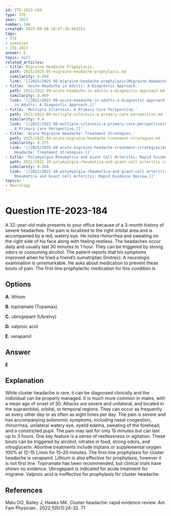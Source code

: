 ```yaml
---
id: ITE-2023-184
type: ITE
year: 2023
number: 184
created: 2025-08-08 10:07:36.943251
tags:
- ITE
- question
- ITE-2023
answer: E
topic: null
related_articles:
- title: Migraine Headache Prophylaxis.
  path: 2025/2025-05-migraine-headache-prophylaxis.md
  similarity: 0.444
  link: '[[2025/2025-05-migraine-headache-prophylaxis|Migraine Headache Prophylaxis.]]'
- title: 'Acute Headache in Adults: A Diagnostic Approach.'
  path: 2022/2022-09-acute-headache-in-adults-a-diagnostic-approach.md
  similarity: 0.409
  link: '[[2022/2022-09-acute-headache-in-adults-a-diagnostic-approach|Acute Headache
    in Adults: A Diagnostic Approach.]]'
- title: 'Multiple Sclerosis: A Primary Care Perspective.'
  path: 2022/2022-08-multiple-sclerosis-a-primary-care-perspective.md
  similarity: 0.4
  link: '[[2022/2022-08-multiple-sclerosis-a-primary-care-perspective|Multiple Sclerosis:
    A Primary Care Perspective.]]'
- title: 'Acute Migraine Headache: Treatment Strategies.'
  path: 2025/2025-04-acute-migraine-headache-treatment-strategies.md
  similarity: 0.375
  link: '[[2025/2025-04-acute-migraine-headache-treatment-strategies|Acute Migraine
    Headache: Treatment Strategies.]]'
- title: 'Polymyalgia Rheumatica and Giant Cell Arteritis: Rapid Evidence Review.'
  path: 2022/2022-10-polymyalgia-rheumatica-and-giant-cell-arteritis-rapid-eviden.md
  similarity: 0.368
  link: '[[2022/2022-10-polymyalgia-rheumatica-and-giant-cell-arteritis-rapid-eviden|Polymyalgia
    Rheumatica and Giant Cell Arteritis: Rapid Evidence Review.]]'
topics:
- Neurology
---
```


# Question ITE-2023-184

A 32-year-old male presents to your office because of a 3-month history of severe headaches. The pain is localized to the right orbital area and is accompanied by a red, watery eye. He notes rhinorrhea and sweating on the right side of his face along with feeling restless. The headaches occur daily and usually last 30 minutes to 1 hour. They can be triggered by strong odors or consuming alcohol. The patient reports that his symptoms improved when he tried a friend’s sumatriptan (Imitrex). A neurologic examination is unremarkable. He asks about medication to prevent these bouts of pain. The first-line prophylactic medication for this condition is

## Options

**A.** lithium

**B.** topiramate (Topamax)

**C.** ubrogepant (Ubrelvy)

**D.** valproic acid

**E.** verapamil

## Answer

**E**

## Explanation

While cluster headache is rare, it can be diagnosed clinically and the individual can be properly managed. It is much more common in males, with a mean age of onset of 30. Attacks are severe and unilateral, and located in the supraorbital, orbital, or temporal regions. They can occur as frequently as every other day or as often as eight times per day. The pain is severe and has accompanying autonomic symptoms, including nasal congestion, rhinorrhea, unilateral watery eye, eyelid edema, sweating of the forehead, and a constricted pupil. The pain may last for only 15 minutes but can last up to 3 hours. One key feature is a sense of restlessness or agitation. These bouts can be triggered by alcohol, nitrates in food, strong odors, and nitroglycerin. Abortive treatments include triptans or supplemental oxygen 100% at 12–15 L/min for 15–20 minutes. The first-line prophylaxis for cluster headache is verapamil. Lithium is also effective for prophylaxis, however it is not first line. Topiramate has been recommended, but clinical trials have shown no evidence. Ubrogepant is indicated for acute treatment for migraine. Valproic acid is ineffective for prophylaxis for cluster headache.

## References

Malu OO, Bailey J, Hawks MK. Cluster headache: rapid evidence review. Am Fam Physician . 2022;105(1):24-32. 71
